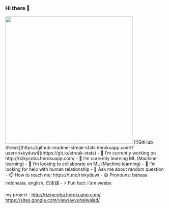 ### Hi there 👋

<img src="https://github-readme-stats.vercel.app/api?username=rixkyduwi&show_icons=true&theme=ADD_THEME_HERE" width="400">
[![GitHub Streak](https://github-readme-streak-stats.herokuapp.com/?user=rixkyduwi)](https://git.io/streak-stats)
- 🔭 I’m currently working on http://rizkycoba.herokuapp.com/  
- 🌱 I’m currently learning ML (Machine learning)
- 👯 I’m looking to collaborate on ML (Machine learning)
- 🤔 I’m looking for help with human relationship
- 💬 Ask me about random question
- 📫 How to reach me: https://t.me/rixkyduwi
- 😄 Pronouns: bahasa indonesia, english, 日本語 
- ⚡ Fun fact: i'am weebs 

my project :
http://rizkycoba.herokuapp.com/ 
https://sites.google.com/view/ayyuhalwalad/
